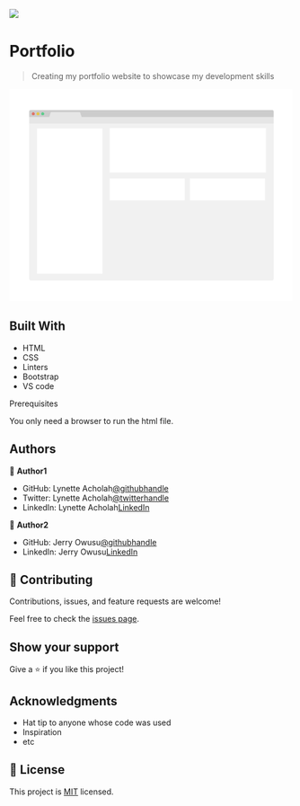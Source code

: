![](https://img.shields.io/badge/Microverse-blueviolet)

# Portfolio

> Creating my portfolio website to showcase my development skills

![screenshot](./app_screenshot.png)



## Built With

- HTML
- CSS
- Linters
- Bootstrap
- VS code


Prerequisites

You only need a browser to run the html file.



## Authors

👤 **Author1**

- GitHub: Lynette Acholah[@githubhandle](https://github.com/iLynette)
- Twitter: Lynette Acholah[@twitterhandle](https://twitter.com/acholah_lynette)
- LinkedIn: Lynette Acholah[LinkedIn](https://www.linkedin.com/in/lynette-acholah/)

👤 **Author2**

- GitHub: Jerry Owusu[@githubhandle](https://github.com/jerryowusu)
- LinkedIn: Jerry Owusu[LinkedIn](https://www.linkedin.com/in/jerry-owusu-0212b41a1/)


## 🤝 Contributing

Contributions, issues, and feature requests are welcome!

Feel free to check the [issues page](../../issues/).

## Show your support

Give a ⭐️ if you like this project!

## Acknowledgments

- Hat tip to anyone whose code was used
- Inspiration
- etc

## 📝 License

This project is [MIT](./MIT.md) licensed.
